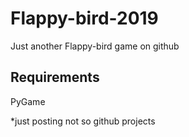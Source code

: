# Flappy-bird-2019
Just another Flappy-bird game on github

Requirements
------------
PyGame


*just posting not so github projects

